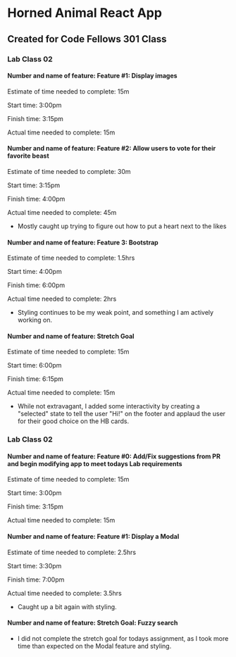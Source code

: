 # Horned Animal React App

## Created for Code Fellows 301 Class

### Lab Class 02

#### Number and name of feature: Feature #1: Display images

Estimate of time needed to complete: 15m

Start time: 3:00pm

Finish time: 3:15pm

Actual time needed to complete: 15m

#### Number and name of feature: Feature #2: Allow users to vote for their favorite beast

Estimate of time needed to complete: 30m

Start time: 3:15pm

Finish time: 4:00pm

Actual time needed to complete: 45m

- Mostly caught up trying to figure out how to put a heart next to the likes

#### Number and name of feature: Feature 3: Bootstrap

Estimate of time needed to complete: 1.5hrs

Start time: 4:00pm

Finish time: 6:00pm

Actual time needed to complete: 2hrs

- Styling continues to be my weak point, and something I am actively working on.

#### Number and name of feature: Stretch Goal

Estimate of time needed to complete: 15m

Start time: 6:00pm

Finish time: 6:15pm

Actual time needed to complete: 15m

- While not extravagant, I added some interactivity by creating a "selected" state to tell the user "Hi!" on the footer and applaud the user for their good choice on the HB cards.

### Lab Class 02

#### Number and name of feature: Feature #0: Add/Fix suggestions from PR and begin modifying app to meet todays Lab requirements

Estimate of time needed to complete: 15m

Start time: 3:00pm

Finish time: 3:15pm

Actual time needed to complete: 15m

#### Number and name of feature: Feature #1: Display a Modal

Estimate of time needed to complete: 2.5hrs

Start time: 3:30pm

Finish time: 7:00pm

Actual time needed to complete: 3.5hrs

- Caught up a bit again with styling.


#### Number and name of feature: Stretch Goal: Fuzzy search

- I did not complete the stretch goal for todays assignment, as I took more time than expected on the Modal feature and styling.